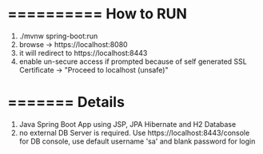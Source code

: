 ==========
How to RUN
==========
1. ./mvnw spring-boot:run
2. browse -> https://localhost:8080
3. it will redirect to https://localhost:8443
4. enable un-secure access if prompted because of self generated SSL Certificate -> "Proceed to localhost (unsafe)"

=======
Details
=======
1. Java Spring Boot App using JSP, JPA Hibernate and H2 Database
2. no external DB Server is required. Use https://localhost:8443/console for DB console, use default username 'sa' and blank password for login